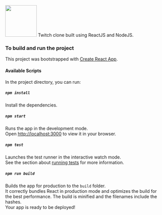 <body>
<img src="https://user-images.githubusercontent.com/43513353/190924639-14c848ba-47e6-4fc5-926b-deebe011d426.png" style="width:100px;">
</body>
Twitch clone built using ReactJS and NodeJS.

### To build and run the project
This project was bootstrapped with [Create React App](https://github.com/facebook/create-react-app).

#### Available Scripts
In the project directory, you can run:

##### `npm install`
Install the dependencies.

##### `npm start`
Runs the app in the development mode.\
Open [http://localhost:3000](http://localhost:3000) to view it in your browser.

##### `npm test`
Launches the test runner in the interactive watch mode.\
See the section about [running tests](https://facebook.github.io/create-react-app/docs/running-tests) for more information.

##### `npm run build`
Builds the app for production to the `build` folder.\
It correctly bundles React in production mode and optimizes the build for the best performance.
The build is minified and the filenames include the hashes.\
Your app is ready to be deployed!
